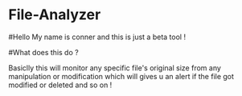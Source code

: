 # File-Analyzer

#Hello My name is conner and this is just a beta tool !

#What does this do ?

Basiclly this will monitor any specific file's original size from any manipulation or modification 
which will gives u an alert if the file got modified or deleted and so on !

